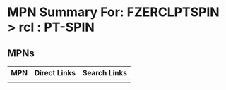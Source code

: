 



# MPN Summary For: FZERCLPTSPIN > rcl : PT-SPIN

## MPNs
  

|MPN|Direct Links|Search Links|
| :--- | :--- | :--- |
||||
